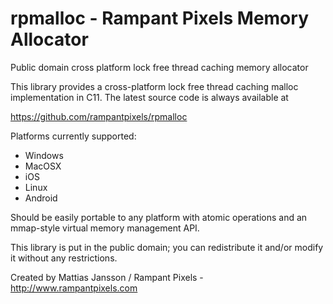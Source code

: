 # rpmalloc - Rampant Pixels Memory Allocator
Public domain cross platform lock free thread caching memory allocator

This library provides a cross-platform lock free thread caching malloc implementation in C11.
The latest source code is always available at

https://github.com/rampantpixels/rpmalloc

Platforms currently supported:

- Windows
- MacOSX
- iOS
- Linux
- Android

Should be easily portable to any platform with atomic operations and an mmap-style virtual memory management API.

This library is put in the public domain; you can redistribute it and/or modify it without any restrictions.

Created by Mattias Jansson / Rampant Pixels  -  http://www.rampantpixels.com
